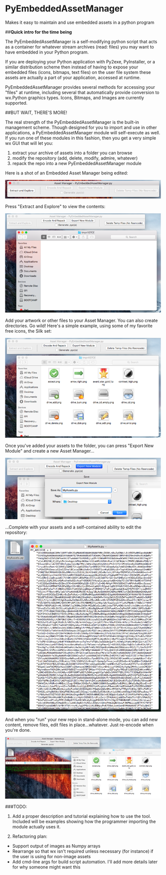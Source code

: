 # PyEmbeddedAssetManager
Makes it easy to maintain and use embedded assets in a python program

##**Quick intro for the time being**

The PyEmbeddedAssetManager is a self-modifying python script that acts
as a container for whatever stream archives (read: files) you may want to
have embedded in your Python program.  

If you are deploying your Python application with Py2exe, PyInstaller, or
a similar distribution scheme then instead of having to expose your embedded
files (icons, bitmaps, text files) on the user file system these assets are
actually a part of your application, accessed at runtime.

PyEmbeddedAssetManager provides several methods for accessing your "files"
at runtime, including several that automatically provide conversion to
wx.Python graphics types.  Icons, Bitmaps, and Images are currently supported.

##BUT WAIT, THERE'S MORE!

The real strength of the PyEmbeddedAssetManager is the built-in management 
scheme.  Though designed for you to import and use in other applications,
a PyEmbeddedAssetManager module will self-execute as well.  If you run one
of these modules in this fashion, then you get a very simple wx GUI that will
let you:

1. extract your archive of assets into a folder you can browse
2. modify the repository (add, delete, modify, admire, whatever)
3. repack the repo into a new PyEmbeddedAssetManager module

Here is a shot of an Embedded Asset Manager being edited:

![PyEmbeddedAssetManager screen](/tutorial/image_1.png)

Press "Extract and Explore" to view the contents:

![Browsing an empty asset manager](/tutorial/image_2.png)

Add your artwork or other files to your Asset Manager.  You
can also create directories.  Go wild!  Here's a simple example,
using some of my favorite free icons, the Silk set:

![Adding files to the Asset Manager](/tutorial/image_3.png)

Once you've added your assets to the folder, you can press
"Export New Module" and create a new Asset Manager...

![Exporting a new module](/tutorial/image_4.png)

...Complete with your assets and a self-contained ability to edit
the repository:

![New python module](/tutorial/image_5.png)

And when you "run" your new repo in stand-alone mode, you can add
new content, remove files, edit files in place...whatever.  Just
re-encode when you're done.

![Finished repo](/tutorial/image_6.png)


###TODO: 

1. Add a proper description and tutorial explaining how to use the tool.
   Included will be examples showing how the programmer importing the module
   actually uses it.

2. Refactoring plan:
  * Support output of images as Numpy arrays
  * Rearrange so that wx isn't required unless necessary (for instance)
    if the user is using for non-image assets
  * Add cmd-line args for build script automation.  I'll add more details
    later for why someone might want this


